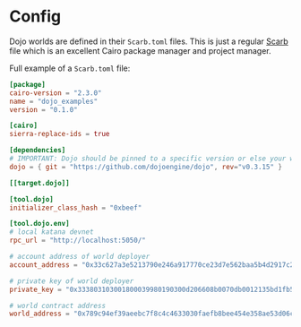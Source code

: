 # Config

Dojo worlds are defined in their `Scarb.toml` files. This is just a regular [Scarb](https://docs.swmansion.com/scarb/) file which is an excellent Cairo package manager and project manager.

Full example of a `Scarb.toml` file:

```toml
[package]
cairo-version = "2.3.0"
name = "dojo_examples"
version = "0.1.0"

[cairo]
sierra-replace-ids = true

[dependencies]
# IMPORTANT: Dojo should be pinned to a specific version or else your world might not compile
dojo = { git = "https://github.com/dojoengine/dojo", rev="v0.3.15" }

[[target.dojo]]

[tool.dojo]
initializer_class_hash = "0xbeef"

[tool.dojo.env]
# local katana devnet
rpc_url = "http://localhost:5050/"

# account address of world deployer
account_address = "0x33c627a3e5213790e246a917770ce23d7e562baa5b4d2917c23b1be6d91961c"

# private key of world deployer
private_key = "0x333803103001800039980190300d206608b0070db0012135bd1fb5f6282170b"

# world contract address
world_address = "0x789c94ef39aeebc7f8c4c4633030faefb8bee454e358ae53d06ced36136d7d6"
```

